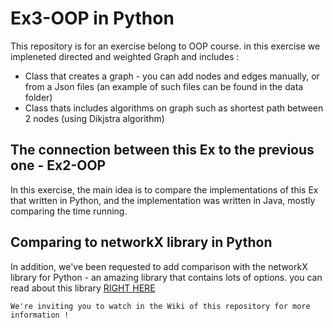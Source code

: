# Ex3-OOP in Python


This repository is for an exercise belong to OOP course.
in this exercise we impleneted directed and weighted Graph and includes :

* Class that creates a graph - you can add nodes and edges manually, or from a Json files
  (an example of such files can be found in the data folder)
* Class thats includes algorithms on graph such as shortest path between 2 nodes (using Dikjstra algorithm)


## The connection between this Ex to the previous one - Ex2-OOP

In this exercise, the main idea is to compare the implementations of this Ex that written in Python, and the 
implementation was written in Java, mostly comparing the time running.

## Comparing to networkX library in Python

In addition, we've been requested to add comparison with the networkX library for Python - an amazing library that
contains lots of options.
you can read about this library [RIGHT HERE](https://networkx.org/)

``` We're inviting you to watch in the Wiki of this repository for more information ! ```
